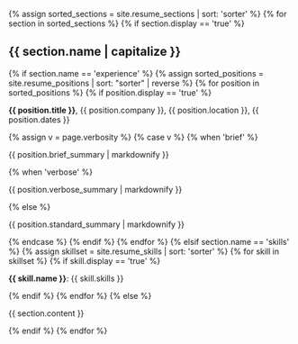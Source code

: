 {% assign sorted_sections = site.resume_sections | sort: 'sorter' %}
{% for section in sorted_sections %}
  {% if section.display == 'true' %}
    <h2>{{ section.name | capitalize }}</h2>
    {% if section.name == 'experience' %}
      {% assign sorted_positions = site.resume_positions | sort: "sorter" | reverse %}
      {% for position in sorted_positions %}
        {% if position.display == 'true' %}
          <p><strong>{{ position.title }}</strong>, {{ position.company }}, {{ position.location }}, {{ position.dates }}</p>
          {% assign v = page.verbosity %}
          {% case v %}
            {% when 'brief' %}
              <p>{{ position.brief_summary | markdownify }}</p>
            {% when 'verbose' %}
              <p>{{ position.verbose_summary | markdownify }}</p>
            {% else %}
              <p>{{ position.standard_summary | markdownify }}</p>
          {% endcase %}
        {% endif %}
      {% endfor %}
    {% elsif section.name == 'skills' %}
      {% assign skillset = site.resume_skills | sort: 'sorter' %}
      {% for skill in skillset %}
        {% if skill.display == 'true' %}
          <p><strong>{{ skill.name }}</strong>: {{ skill.skills }}</p>
        {% endif %}
      {% endfor %}
    {% else %}
      <p>{{ section.content }}</p>
  {% endif %}
{% endfor %}
